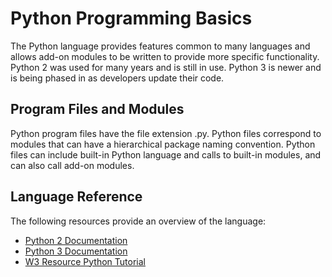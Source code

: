 # Python Programming Basics

The Python language provides features common to many languages and allows add-on modules to be written to provide more specific functionality.
Python 2 was used for many years and is still in use.  Python 3 is newer and is being phased in as developers update their code.

## Program Files and Modules

Python program files have the file extension .py.
Python files correspond to modules that can have a hierarchical package naming convention.
Python files can include built-in Python language and calls to built-in modules, and can also call add-on modules.

## Language Reference

The following resources provide an overview of the language:

* [Python 2 Documentation](https://docs.python.org/2/)
* [Python 3 Documentation](https://docs.python.org/3/)
* [W3 Resource Python Tutorial](http://www.w3resource.com/python/python-tutorial.php)

